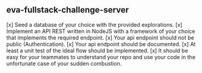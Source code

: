 ## eva-fullstack-challenge-server

[x] Seed a database of your choice with the provided explorations.
[x] Implement an API REST written in NodeJS with a framework of your choice that implements the required endpoint.
[x] Your api endpoint should not be public (Authentication).
[x] Your api endpoint should be documented.
[x] At least a unit test of the ideal flow should be implemented.
[x] It should be easy for your teammates to understand your repo and use your code in the unfortunate case of your sudden combustion.